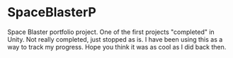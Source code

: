 # SpaceBlasterP
Space Blaster portfolio project. One of the first projects "completed" in Unity. Not really completed, just stopped as is.
I have been using this as a way to track my progress. Hope you think it was as cool as I did back then.
